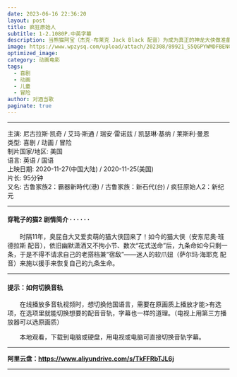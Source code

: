 ```yaml
---
date: 2023-06-16 22:36:20
layout: post
title: 疯狂原始人
subtitle: 1-2.1080P.中英字幕
description: 当熊猫阿宝（杰克·布莱克 Jack Black 配音）为成为真正的神龙大侠做准备的时候，他的生父——熊猫李山突然到访。与此同时，拥有神秘力量的反派天煞登场，妄图制服 所有高手，统治武林....
image: https://www.wpzysq.com/upload/attach/202308/89921_S5QGPYWMDFBENC3._webp
optimized_image: 
category: 动画电影
tags:
  - 喜剧
  - 动画
  - 儿童
  - 冒险
author: 对酒当歌
paginate: true
---
```


---

主演: 尼古拉斯·凯奇 / 艾玛·斯通 / 瑞安·雷诺兹 / 凯瑟琳·基纳 / 莱斯利·曼恩  
类型: 喜剧 / 动画 / 冒险  
制片国家/地区: 美国  
语言: 英语 / 国语  
上映日期: 2020-11-27(中国大陆) / 2020-11-25(美国)  
片长: 95分钟  
又名: 古鲁家族2：霸器新時代(港) / 古鲁家族：新石代(台) / 疯狂原始人2：新纪元  

---

#### 穿靴子的猫2 剧情简介 · · · · · ·

　　时隔11年，臭屁自大又爱卖萌的猫大侠回来了！如今的猫大侠（安东尼奥·班德拉斯 配音），依旧幽默潇洒又不拘小节、数次“花式送命”后，九条命如今只剩一条，于是不得不请求自己的老搭档兼“宿敌”——迷人的软爪妞（萨尔玛·海耶克 配音）来施以援手来恢复自己的九条生命。  

---

#### 提示：如何切换音轨

　　在线播放多音轨视频时，想切换他国语言，需要在原画质上播放才能>有选项，在选项里就能切换想要的配音音轨，字幕也一样的道理。（电视上用第三方播放器可以选原画质）

　　本地观看，下载到电脑或硬盘，用电视或电脑可直接切换音轨字幕。

---

**阿里云盘：<https://www.aliyundrive.com/s/TkFFRbTJL6j>**

---
